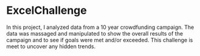 # ExcelChallenge

In this project, I analyzed data from a 10 year crowdfunding campaign. The data was massaged and manipulated to show the overall results of the campaign and to see if goals were met and/or exceeded.  This challenge is meet to uncover any hidden trends.